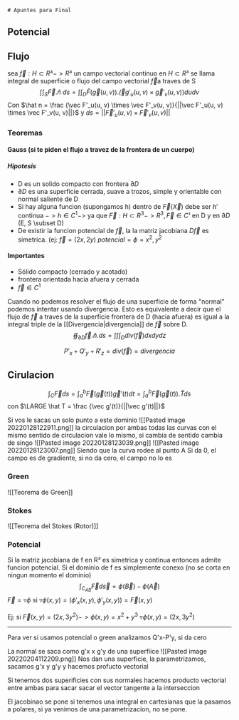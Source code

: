 	# Apuntes para Final
## Potencial

## Flujo
sea $\vec f:H \subset R³ -> R³$ un campo vectorial continuo en $H \subset R³$ se llama integral de superficie o flujo del campo vectorial $\vec f$a traves de S
 $$\int\int_S \vec F.\hat n\ ds= \int\int_D \hat F(\vec g(u ,v)).\vec (g'_u(u, v) \times \vec g'_v(u, v))dudv$$
 Con $\hat n = \frac {\vec F'_u(u, v) \times \vec F'_v(u, v)}{||\vec F'_u(u, v) \times \vec F'_v(u, v)||}$ y  $ds=||\vec F'_u(u, v) \times \vec F'_v(u, v)||$

 
### Teoremas
#### Gauss (si te piden el flujo a travez de la frontera de un cuerpo)
##### Hipotesis
- D es un solido compacto con frontera $\partial D$
- $\partial D$ es una superficie cerrada, suave a trozos, simple y orientable con normal saliente de D
- Si hay alguna funcion (supongamos h) dentro de $\vec F(\vec X)$ debe ser $h'$ continua $-> h\in C^1 ->$ ya que $\vec F: H\subset R^3->R^3, \vec F \in C¹$ en D y en $\partial D$ (E, S \subset D) 
- De existir la funcion potencial de $\vec f$, la la matriz jacobiana $D\vec f$ es simetrica. (ej: $\vec f=(2x, 2y)$ $potencial=\phi = x^2, y^2$

#### Importantes
- Sólido compacto (cerrado y acotado)
- frontera orientada hacia afuera y cerrada
- $\vec f \in C^1$

Cuando no podemos resolver el flujo de una superficie de forma "normal"  podemos intentar usando divergencia.
Esto es equivalente a decir que el flujo de $\vec f$ a traves de la superficie frontera de D (hacia afuera) es igual a la integral triple de la [[Divergencia|divergencia]] de $\vec f$ sobre D.
$$ ∯_{\partial D}\vec f . \hat n . ds = \int \int \int_D div(\vec f) dxdydz $$

$$P'_x +Q'_y + R'_z = div(\vec f) = divergencia$$

## Cirulacion
$$\int_C \vec F ds= \int_a^b \vec F (\vec g(t))\vec g'(t)dt=\int_a^b \vec F (\vec g(t)).\hat T ds $$
con $\LARGE \hat T = \frac {\vec g'(t)}{||\vec g'(t)||}$


Si vos le sacas un solo punto a este dominio ![[Pasted image 20220128122911.png]]
la circulacion por ambas todas las curvas con el mismo sentido de circulacion vale lo mismo, si cambia de sentido cambia de singo
![[Pasted image 20220128123039.png]]
![[Pasted image 20220128123007.png]]
Siendo que la curva rodee al punto A
Si da 0, el campo es de gradiente, si no da cero, el campo no lo es

### Green 
![[Teorema de Green]]

### Stokes
![[Teorema del Stokes (Rotor)]]

### Potencial
Si la matriz jacobiana de f en R³ es simetrica y continua entonces admite funcion potencial.
Si el dominio de f es simplemente conexo (no se corta en ningun momento el dominio)
$$\int_{C_{AB}}\vec F d \vec s = \phi(\vec B)- \phi(\vec A)$$
$\vec F = \triangledown \phi$ si $\triangledown \phi (x,y) = (\phi'_x(x, y), \phi'_y(x, y))=\vec F(x, y)$

Ej: si $\vec F(x,y)=(2x, 3y^2)-> \phi (x,y) = x^2+y^3$
$\triangledown \phi (x,y) =(2x, 3y^2)$

---
Para ver si usamos potencial o green analizamos Q'x-P'y, si da cero


La normal se saca como g'x x g'y de una superfiice
![[Pasted image 20220204112209.png]]
Nos dan una superficie, la parametrizamos, sacamos g'x y g'y y hacemos profucto vectorial

Si tenemos dos superificies con sus normales hacemos producto vectorial entre ambas para sacar sacar el vector tangente a la interseccion


El jacobinao se pone si tenemos una integral en cartesianas que la pasamos a polares, si ya venimos de una parametrizacion, no se pone.